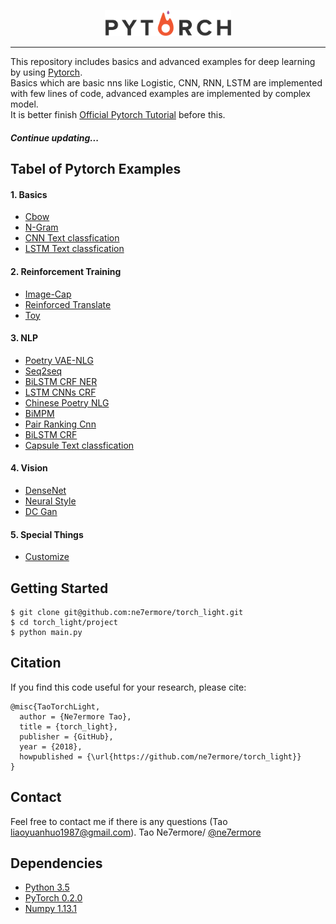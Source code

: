 <p align="center"><img width="40%" src="pytorch_logo.png" /></p>

--------------------------------------------------------------------------------

This repository includes basics and advanced examples for deep learning by using [Pytorch](http://pytorch.org/).
<br/>
Basics which are basic nns like Logistic, CNN, RNN, LSTM are implemented with few lines of code, advanced examples are implemented by complex model.
<br/>
It is better finish [Official Pytorch Tutorial](http://pytorch.org/tutorials/index.html) before this.

##### Continue updating...

## Tabel of Pytorch Examples

#### 1. Basics

* [Cbow](https://github.com/ne7ermore/torch_light/tree/master/cbow)
* [N-Gram](https://github.com/ne7ermore/torch_light/tree/master/ngram)
* [CNN Text classfication](https://github.com/ne7ermore/torch_light/tree/master/cnn-text-classfication)
* [LSTM Text classfication](https://github.com/ne7ermore/torch_light/tree/master/lstm-text-classfication)

#### 2. Reinforcement Training
* [Image-Cap](https://github.com/ne7ermore/torch_light/tree/master/Image-Cap)
* [Reinforced Translate](https://github.com/ne7ermore/torch_light/tree/master/reinforced-translate)
* [Toy](https://github.com/ne7ermore/torch_light/tree/master/gym)

#### 3. NLP
* [Poetry VAE-NLG](https://github.com/ne7ermore/torch_light/tree/master/vae-nlg)
* [Seq2seq](https://github.com/ne7ermore/torch_light/tree/master/seq2seq)
* [BiLSTM CRF NER](https://github.com/ne7ermore/torch_light/tree/master/biLSTM-CRF)
* [LSTM CNNs CRF](https://github.com/ne7ermore/torch_light/tree/master/LSTM-CNNs-CRF)
* [Chinese Poetry NLG](https://github.com/ne7ermore/torch_light/tree/master/ch-poetry-nlg)
* [BiMPM](https://github.com/ne7ermore/torch_light/tree/master/biMPM)
* [Pair Ranking Cnn](https://github.com/ne7ermore/torch_light/tree/master/pair-ranking-cnn)
* [BiLSTM CRF](https://github.com/ne7ermore/torch_light/tree/master/biLSTM-CRF-cut)
* [Capsule Text classfication](https://github.com/ne7ermore/torch_light/tree/master/capsule-classfication)

#### 4. Vision
* [DenseNet](https://github.com/ne7ermore/torch_light/tree/master/DenseNet)
* [Neural Style](https://github.com/ne7ermore/torch_light/tree/master/neural-artistic-style)
* [DC Gan](https://github.com/ne7ermore/torch_light/tree/master/dc-gan)

#### 5. Special Things
* [Customize](https://github.com/ne7ermore/torch_light/tree/master/Customize)

## Getting Started
```
$ git clone git@github.com:ne7ermore/torch_light.git
$ cd torch_light/project
$ python main.py
```
## Citation
If you find this code useful for your research, please cite:
```
@misc{TaoTorchLight,
  author = {Ne7ermore Tao},
  title = {torch_light},
  publisher = {GitHub},
  year = {2018},
  howpublished = {\url{https://github.com/ne7ermore/torch_light}}
}
```

## Contact
Feel free to contact me if there is any questions (Tao liaoyuanhuo1987@gmail.com).
Tao Ne7ermore/ [@ne7ermore](https://github.com/ne7ermore)

## Dependencies
* [Python 3.5](https://www.python.org)
* [PyTorch 0.2.0](http://pytorch.org/)
* [Numpy 1.13.1](http://www.numpy.org/)
